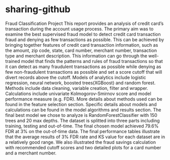 # sharing-github
Fraud Classification Project
This report provides an analysis of credit card’s transaction during the account usage process. The primary aim was to examine the best supervised fraud model to detect credit card transaction fraud and denying as few transactions as possible. This can be achieved by bringing together features of credit card transaction information, such as the amount, zip code, state, card number, merchant number, transaction type and merchant description. This information can go through the well-trained model that finds the patterns and rules of fraud transactions so that it can detect as many fraudulent transactions as possible while denying as few non-fraudulent transactions as possible and set a score cutoff that will divert records above the cutoff.
Models of analytics include logistic regression, neural network, boosted trees(XGBoost) and random forest. Methods include data cleaning, variable creation, filter and wrapper. Calculations include univariate Kolmogorov-Smirnov score and model performance measure (e.g. FDR). More details about methods used can be found in the feature selection section. Specific details about models and calculations can be found in the model algorithms and results section.
The final best model we chose to analyze is RandomForestClassifier with 150 trees and 20 max depths. The dataset is splitted into three parts including training, testing and out-of-time. The final chosen model achieved 79.6% FDR at 3% on the out-of-time data. The final performance tables illustrate that the average results of 3% FDR rate and KS value for each dataset are in a relatively good range. We also illustrated the fraud savings calculation with recommended cutoff scores and two detailed plots for a card number and a merchant number.
